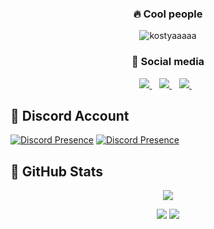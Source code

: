 <h3 align="center">🔥 Cool people </h3>
<p align='center'>
<img src="https://komarev.com/ghpvc/?username=kostyaaaaa&label=Ziyaretçi%20Sayısı&color=blueviolet&style=for-the-badge" alt="kostyaaaaa"/>
</p>
<h3 align="center">🌟 Social media </h3>
<p align='center'>
<a href="https://discord.gg/codeus">
<img src= "https://img.shields.io/badge/Discord%20-7289DA.svg?&amp;style=for-the-badge&amp;logo=discord&amp;logoColor=white"/> </a>&nbsp;&nbsp;
<a href="https://github.com/kostyaaaaa">
<img src= "https://img.shields.io/badge/Github%20-171515.svg?&amp;style=for-the-badge&amp;logo=github&amp;logoColor=white"/> </a>&nbsp;&nbsp;
<a href="https://instagram.com/kostii.12">
<img src="https://img.shields.io/badge/instagram-%23E4405F.svg?&style=for-the-badge&logo=instagram&logoColor=white" /> </a>&nbsp;&nbsp; 
</p>

## 🐉 Discord Account
[![Discord Presence](https://lanyard-profile-readme.vercel.app/api/130350208608370689?hideDiscrim=true)](https://discord.com/users/130350208608370689)
[![Discord Presence](https://lanyard-profile-readme.vercel.app/api/130350208608370689?theme=dark&bg=06154a&animated=true&hideDiscrim=false&borderRadius=20px)](https://discord.com/users/130350208608370689)

## 🍷 GitHub Stats
<p align = 'center'>
    <img src='https://github-readme-streak-stats.herokuapp.com/?user=kostyaaaaa&theme=gotham&hide_border=true'>
</p>
<p align = 'center'>
    <img src='https://github-readme-stats.vercel.app/api?username=kostyaaaaa&count_private=true&include_all_commits=true&show_icons=true&theme=gotham&hide_border=true&line_height=27'/>
    <img src='https://github-readme-stats.vercel.app/api/top-langs/?username=kostyaaaaa&show_icons=true&hide=php,html,typescript,css,markdown,python&theme=gotham&line_height=27&hide_border=true'/>
</p>
